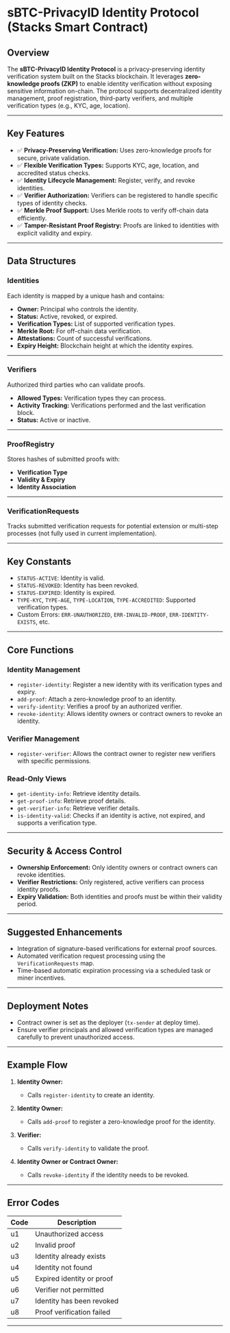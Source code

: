 # sBTC-PrivacyID Identity Protocol (Stacks Smart Contract)

## Overview

The **sBTC-PrivacyID Identity Protocol** is a privacy-preserving identity verification system built on the Stacks blockchain. It leverages **zero-knowledge proofs (ZKP)** to enable identity verification without exposing sensitive information on-chain. The protocol supports decentralized identity management, proof registration, third-party verifiers, and multiple verification types (e.g., KYC, age, location).

---

## Key Features

* ✅ **Privacy-Preserving Verification:** Uses zero-knowledge proofs for secure, private validation.
* ✅ **Flexible Verification Types:** Supports KYC, age, location, and accredited status checks.
* ✅ **Identity Lifecycle Management:** Register, verify, and revoke identities.
* ✅ **Verifier Authorization:** Verifiers can be registered to handle specific types of identity checks.
* ✅ **Merkle Proof Support:** Uses Merkle roots to verify off-chain data efficiently.
* ✅ **Tamper-Resistant Proof Registry:** Proofs are linked to identities with explicit validity and expiry.

---

## Data Structures

### Identities

Each identity is mapped by a unique hash and contains:

* **Owner:** Principal who controls the identity.
* **Status:** Active, revoked, or expired.
* **Verification Types:** List of supported verification types.
* **Merkle Root:** For off-chain data verification.
* **Attestations:** Count of successful verifications.
* **Expiry Height:** Blockchain height at which the identity expires.

---

### Verifiers

Authorized third parties who can validate proofs.

* **Allowed Types:** Verification types they can process.
* **Activity Tracking:** Verifications performed and the last verification block.
* **Status:** Active or inactive.

---

### ProofRegistry

Stores hashes of submitted proofs with:

* **Verification Type**
* **Validity & Expiry**
* **Identity Association**

---

### VerificationRequests

Tracks submitted verification requests for potential extension or multi-step processes (not fully used in current implementation).

---

## Key Constants

* `STATUS-ACTIVE`: Identity is valid.
* `STATUS-REVOKED`: Identity has been revoked.
* `STATUS-EXPIRED`: Identity is expired.
* `TYPE-KYC`, `TYPE-AGE`, `TYPE-LOCATION`, `TYPE-ACCREDITED`: Supported verification types.
* Custom Errors: `ERR-UNAUTHORIZED`, `ERR-INVALID-PROOF`, `ERR-IDENTITY-EXISTS`, etc.

---

## Core Functions

### Identity Management

* `register-identity`: Register a new identity with its verification types and expiry.
* `add-proof`: Attach a zero-knowledge proof to an identity.
* `verify-identity`: Verifies a proof by an authorized verifier.
* `revoke-identity`: Allows identity owners or contract owners to revoke an identity.

### Verifier Management

* `register-verifier`: Allows the contract owner to register new verifiers with specific permissions.

### Read-Only Views

* `get-identity-info`: Retrieve identity details.
* `get-proof-info`: Retrieve proof details.
* `get-verifier-info`: Retrieve verifier details.
* `is-identity-valid`: Checks if an identity is active, not expired, and supports a verification type.

---

## Security & Access Control

* **Ownership Enforcement:** Only identity owners or contract owners can revoke identities.
* **Verifier Restrictions:** Only registered, active verifiers can process identity proofs.
* **Expiry Validation:** Both identities and proofs must be within their validity period.

---

## Suggested Enhancements

* Integration of signature-based verifications for external proof sources.
* Automated verification request processing using the `VerificationRequests` map.
* Time-based automatic expiration processing via a scheduled task or miner incentives.

---

## Deployment Notes

* Contract owner is set as the deployer (`tx-sender` at deploy time).
* Ensure verifier principals and allowed verification types are managed carefully to prevent unauthorized access.

---

## Example Flow

1. **Identity Owner:**

   * Calls `register-identity` to create an identity.

2. **Identity Owner:**

   * Calls `add-proof` to register a zero-knowledge proof for the identity.

3. **Verifier:**

   * Calls `verify-identity` to validate the proof.

4. **Identity Owner or Contract Owner:**

   * Calls `revoke-identity` if the identity needs to be revoked.

---

## Error Codes

| Code | Description               |
| ---- | ------------------------- |
| u1   | Unauthorized access       |
| u2   | Invalid proof             |
| u3   | Identity already exists   |
| u4   | Identity not found        |
| u5   | Expired identity or proof |
| u6   | Verifier not permitted    |
| u7   | Identity has been revoked |
| u8   | Proof verification failed |

---
